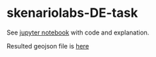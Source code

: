 # skenariolabs-DE-task
See [jupyter notebook](https://github.com/ksenia-tabakova/skenariolabs-DE-task/blob/main/Ksenia-Tabakova-Data-Engineer-homework.ipynb) with code and explanation.

Resulted geojson file is [here](https://github.com/ksenia-tabakova/skenariolabs-DE-task/blob/main/cadastral_objects_info.geojson)
